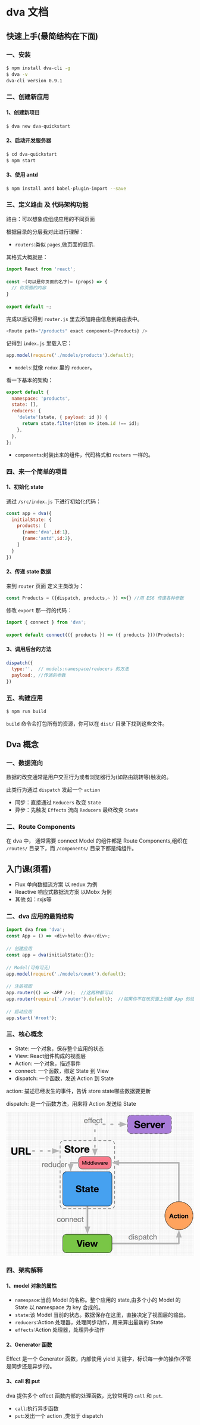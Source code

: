 # dva 文档

## 快速上手(最简结构在下面)

### 一、安装

```bash
$ npm install dva-cli -g
$ dva -v
dva-cli version 0.9.1
```

### 二、创建新应用

#### 1、创建新项目

```bash
$ dva new dva-quickstart
```

#### 2、启动开发服务器

```bash
$ cd dva-quickstart
$ npm start
```

#### 3、使用 antd

```bash
$ npm install antd babel-plugin-import --save
```

### 三、定义路由 及 代码架构功能

路由：可以想象成组成应用的不同页面

根据目录的分层我对此进行理解：

- `routers`:类似 `pages`,做页面的显示.

其格式大概就是：

```js
import React from 'react';

const ~(可以是你页面的名字)= (props) => {
  // 你页面的内容
}

export default ~;
```

完成以后记得到 `router.js` 里去添加路由信息到路由表中。

```js
<Route path="/products" exact component={Products} />
```

记得到 `index.js` 里载入它：

```js
app.model(require('./models/products').default);
```

- `models`:就像 `redux` 里的 `reducer`。

看一下基本的架构：

```js
export default {
  namespace: 'products',
  state: [],
  reducers: {
    'delete'(state, { payload: id }) {
      return state.filter(item => item.id !== id);
    },
  },
};
```

- `components`:封装出来的组件，代码格式和 `routers` 一样的。

### 四、来一个简单的项目

#### 1、初始化 state

通过 `/src/index.js` 下进行初始化代码：

```js
const app = dva({
  initialState: {
    products: [
      {name:'dva',id:1},
      {name:'antd',id:2},
    ]
  }
})
```

#### 2、传递 state 数据

来到 `router` 页面 定义主类改为：

```js
const Products = ({dispatch, products,~ }) =>{} //用 ES6 传递各种参数
```

修改 `export` 那一行的代码：

```js
import { connect } from 'dva';

export default connect(({ products }) => ({ products }))(Products);
```

#### 3、调用后台的方法

```js
dispatch({
  type:'',  // models:namespace/reducers 的方法
  payload:, //传递的参数
})
```

### 五、构建应用

```bash
$ npm run build
```

`build` 命令会打包所有的资源，你可以在 `dist/` 目录下找到这些文件。  

## Dva 概念

### 一、数据流向

数据的改变通常是用户交互行为或者浏览器行为(如路由跳转等)触发的。

此类行为通过 `dispatch` 发起一个 `action`

- 同步：直接通过 `Reducers` 改变 `State`
- 异步：先触发 `Effects` 流向 `Reducers` 最终改变 `State`

### 二、Route Components

在 dva 中， 通常需要 connect Model 的组件都是 Route Components,组织在 `/routes/` 目录下，而 `/components/` 目录下都是纯组件。

## 入门课(须看)


- Flux 单向数据流方案 以 redux 为例
- Reactive 响应式数据流方案 以Mobx 为例
- 其他 如：rxjs等

### 二、dva 应用的最简结构

```js
import dva from 'dva';
const App = () => <div>hello dva</div>;

// 创建应用
const app = dva(initialState:{});

// Model(可有可无)
app.model(require('./models/count').default);

// 注册视图
app.router(() => <APP />);  //这两种都可以
app.router(require('./router').default);  //如果你不在改页面上创建 App 的话就使用这种方案

// 启动应用
app.start('#root');
```

### 三、核心概念

- State:  一个对象，保存整个应用的状态
- View: React组件构成的视图层
- Action: 一个对象，描述事件
- connect:  一个函数，绑定 State 到 View
- dispatch: 一个函数，发送 Action 到 State

action: 描述已经发生的事件，告诉 store state哪些数据要更新

dispatch: 是一个函数方法，用来将 Action 发送给 State

![数据流图](gitImg\dva-1.jpg)

### 四、架构解释

#### 1、model 对象的属性

- `namespace`:当前 Model 的名称。整个应用的 state,由多个小的 Model 的 State 以 namespace 为 key 合成的。
- `state`:该 Model 当前的状态。数据保存在这里，直接决定了视图层的输出。
- `reducers`:Action 处理器，处理同步动作，用来算出最新的 State
- `effects`:Action 处理器，处理异步动作

#### 2、Generator 函数

Effect 是一个 Generator 函数，内部使用 yield 关键字，标识每一步的操作(不管是同步还是异步的)。

#### 3、call 和 put

dva 提供多个 effect 函数内部的处理函数，比较常用的 `call` 和 `put`.

- `call`:执行异步函数
- `put`:发出一个 action ,类似于 dispatch















